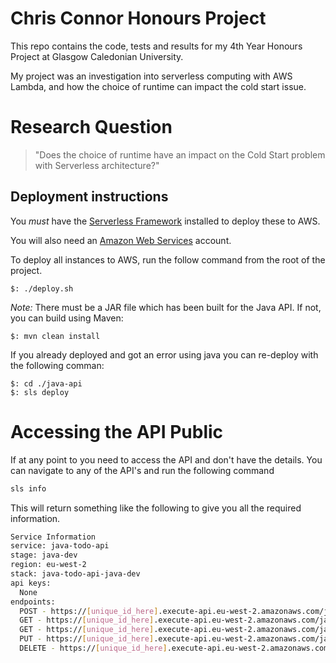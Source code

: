 # Chris Connor Honours Project
This repo contains the code, tests and results for my 4th Year Honours Project at Glasgow Caledonian University.

My project was an investigation into serverless computing with AWS Lambda, and how the choice of runtime can impact the cold start issue.

# Research Question
>"Does the choice of runtime have an impact on the Cold Start problem with Serverless architecture?"

## Deployment instructions
You *must* have the [Serverless Framework](http://serverless.com/) installed to deploy these to AWS.

You will also need an [Amazon Web Services](http://aws.amazon.com/) account.

To deploy all instances to AWS, run the follow command from the root of the project.
```
$: ./deploy.sh
```

*Note:* There must be a JAR file which has been built for the Java API. If not, you can build using Maven:
```
$: mvn clean install
```

If you already deployed and got an error using java you can re-deploy with the following comman:
```
$: cd ./java-api
$: sls deploy
```

# Accessing the API Public

If at any point to you need to access the API and don't have the details. You can navigate to any of the API's and run the following command

```bash
sls info
```

This will return something like the following to give you all the required information.

```bash
Service Information
service: java-todo-api
stage: java-dev
region: eu-west-2
stack: java-todo-api-java-dev
api keys:
  None
endpoints:
  POST - https://[unique_id_here].execute-api.eu-west-2.amazonaws.com/java-dev/todos
  GET - https://[unique_id_here].execute-api.eu-west-2.amazonaws.com/java-dev/todos/{id}
  GET - https://[unique_id_here].execute-api.eu-west-2.amazonaws.com/java-dev/todos
  PUT - https://[unique_id_here].execute-api.eu-west-2.amazonaws.com/java-dev/todos/{id}
  DELETE - https://[unique_id_here].execute-api.eu-west-2.amazonaws.com/java-dev/todos/{id}
  ```
